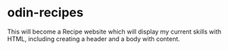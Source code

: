 # odin-recipes
This will become a Recipe website which will display my current skills with HTML, including creating a header and a body with content.